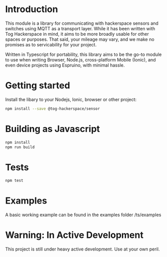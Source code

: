 # Introduction

This module is a library for communicating with hackerspace sensors and
switches using MQTT as a transport layer. While it has been written with Tog
Hackerspace in mind, it aims to be more broadly usable for other spaces or
purposes. That said, your mileage may vary, and we make no promises as to
servicability for your project.

Written in Typescript for portability, this library aims to be the go-to module
to use when writing Browser, Node.js, cross-platform Mobile (Ionic), and even
device projects using Espruino, with minimal hassle.

# Getting started
Install the libary to your Nodejs, Ionic, browser or other project:
````bash
npm install --save @tog-hackerspace/sensor
````

# Building as Javascript
````bash
npm install
npm run build
````

# Tests
````bash
npm test
````

# Examples
A basic working example can be found in the examples folder /ts/examples

# Warning: In Active Development

This project is still under heavy active development. Use at your own peril.
